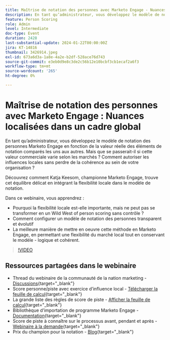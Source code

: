 ```yaml
---
title: Maîtrise de notation des personnes avec Marketo Engage - Nuances localisées dans un cadre global
description: En tant qu’administrateur, vous développez le modèle de notation des personnes Marketo Engage en fonction de la valeur réelle des éléments de notation comparés les uns aux autres. Mais que se passerait-il si cette valeur commerciale varie selon les marchés ? Comment autoriser les influences locales sans perdre de la cohérence au sein de votre organisation ? Découvrez comment trouver l’équilibre en intégrant la flexibilité locale au modèle de notation.
feature: Person Scoring
role: Admin
level: Intermediate
doc-type: Event
duration: 2428
last-substantial-update: 2024-01-22T00:00:00Z
jira: KT-14816
thumbnail: 3426914.jpeg
exl-id: 673a6d3a-1a8e-4a2e-b2df-528ace76d743
source-git-commit: e3eb0d9e8c3de2c56b12e10bcbf3cb1ecaf2a6f3
workflow-type: tm+mt
source-wordcount: '265'
ht-degree: 0%

---
```


# Maîtrise de notation des personnes avec Marketo Engage : Nuances localisées dans un cadre global

En tant qu’administrateur, vous développez le modèle de notation des personnes Marketo Engage en fonction de la valeur réelle des éléments de notation comparés les uns aux autres. Mais que se passerait-il si cette valeur commerciale varie selon les marchés ? Comment autoriser les influences locales sans perdre de la cohérence au sein de votre organisation ?

Découvrez comment Katja Keesom, championne Marketo Engage, trouve cet équilibre délicat en intégrant la flexibilité locale dans le modèle de notation.

Dans ce webinaire, vous apprendrez :

* Pourquoi la flexibilité locale est-elle importante, mais ne peut pas se transformer en un Wild West of person scoring sans contrôle ?
* Comment configurer un modèle de notation des personnes transparent et évolutif
* La meilleure manière de mettre en oeuvre cette méthode en Marketo Engage, en permettant une flexibilité du marché local tout en conservant le modèle - logique et cohérent.

>[!VIDEO](https://video.tv.adobe.com/v/3426914/?learn=on)

## Ressources partagées dans le webinaire

* Thread du webinaire de la communauté de la nation marketing - [Discussions](https://nation.marketo.com/t5/product-discussions/learn-from-your-peers-webinar-person-scoring-mastery-with/m-p/343084#M194864){target="_blank"}
* Score personne/piste avec exercice d’influence local - [Télécharger la feuille de calcul](../../assets/marketo/build-scoring-model-and-local-flexibility-scoring-worksheet.docx){target="_blank"}
* La grande liste des règles de score de piste - [Afficher la feuille de calcul](https://go.marketo.com/rs/561-HYG-937/images/Marketo-Lead-Scoring.pdf){target="_blank"}
* Bibliothèque d’importation de programme Marketo Engage - [Documentation](https://experienceleague.adobe.com/docs/marketo/using/product-docs/core-marketo-concepts/programs/program-library/program-import-library-overview.html?lang=fr){target="_blank"}
* Score de piste à connaître sur le processus avant, pendant et après - [Webinaire à la demande](https://business.adobe.com/summit/2020/all-about-the-before-during-and-after-of-lead-scoring.html){target="_blank"}
* Prix du champion pour la notation - [Blog](https://nation.marketo.com/t5/product-blogs/marketo-success-series-lead-scoring/ba-p/309849){target="_blank"}
